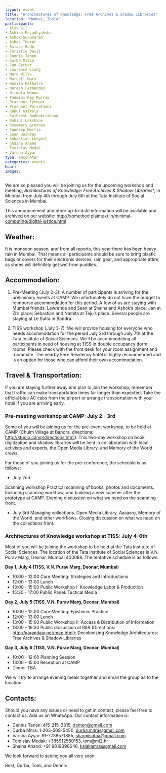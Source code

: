 ```yaml
---
layout: event
title: "Architectures of Knowledge: Free Archives & Shadow Libraries"
location: "Mumbai, India"
participants:
- Alex Gil
- Ashish Rajadhyaksha
- Ashok Sukumaram
- Ashok Thorat
- Balazs Bodo
- Christie Davis
- Dennis Tenen
- Durba Mitra
- Jan Gerber
- Lawrence Liang
- Mara Mills
- Marcell Mars
- Namita Malhotra
- Naresh Fernandes
- Nirmala Menon
- Padmini Ray Murray
- Prashant Iyengar
- Prashant Parvatneni
- Rahul Gairola
- Ratheesh Radhakrishnan
- Rohini Lakshané
- Rosemary Grennan
- Sandeep Mertia
- Sean Dockray
- Sebastian Lutgert
- Shaina Anand
- Tomislav Medak
- Varsha Ayyar
type: encounter
categories: events
hour:
images:
---
```


We are so pleased you will be joining us for the upcoming workshop and
meeting, *Architectures of Knowledge: Free Archives & Shadow Libraries**, in
Mumbai from July 4th through July 6th at the Tata Institute of Social Sciences
in Mumbai.

This announcement and other up-to-date information will be available and
archived on our website:
http://xpmethod.plaintext.in/minimal-computing/digital-justice.html

## Weather:

It is monsoon season, and from all reports, this year there has been heavy
rain in Mumbai. That means all participants should be sure to bring plastic
bags or covers for their electronic devices, rain gear, and appropriate
attire, as shoes will definitely get wet from puddles.

## Accommodation:

1. Pre-Meeting (July 2-3): A number of participants is arriving for the
preliminary events at CAMP. We unfortunately do not have the budget to
reimburse accommodation for this period. A few of us are staying with Mumbai
friends: Lawrence and Sean at Shaina and Ashok’s place; Jan at Zi’s place;
Sebastian and Namita at Teju’s place. Several people are staying at Le Sutra
in Bandra.

2. TISS workshop (July 3-7): We will provide housing for everyone who needs
accommodation for the period July 3rd through July 7th at the Tata Institute
of Social Sciences. We’ll be accommodating all participants in need of housing
at TISS in double occupancy dorm rooms. Please check with the front desk for
your room assignment and roommate. The nearby Fern Residency hotel is highly
recommended and is an option for those who can afford their own accommodation.

## Travel & Transportation:

If you are staying further away and plan to join the workshop, remember that
traffic can make transportation times far longer than expected. Take the
official blue AC cabs from the airport or arrange transportation with your
hotel if you are arriving early.

### Pre-meeting workshop at CAMP: July 2 - 3rd

Some of you will be joining us for the pre-event workshop, to be held at CAMP
(Chuim Village at Bandra, directions: http://studio.camp/directions.html).
This two-day workshop on book digitization and shadow libraries will be held
in collaboration with local activists and experts, the Open Media Library, and
Memory of the World crews. 

For those of you joining us for the pre-conference, the schedule is as
follows:

- July 2nd

Scanning workshop
Practical scanning of books, photos and documents. Including scanning
workflow, and building a new scanner after the prototype at CAMP. Evening
discussion on what we need on the scanning front. 

- July 3rd Managing collections. Open Media Library, Aaaaarg, Memory of the
World, and other workflows. Closing discussion on what we need on the
collections front.

### Architectures of Knowledge workshop at TISS: July 4-6th

Most of you will be joining the workshop to be held at the Tata Institute of
Social Sciences. The location of the Tata Institute of Social Sciences is V.N.
Purav Marg, Deonar, Mumbai 400088. The tentative schedule is as follows:

**Day 1, July 4 (TISS, V.N. Purav Marg, Deonar, Mumbai)**

- 10:00 - 12:00 Core Meeting: Strategies and Introductions
- 12:00 - 13:00 Lunch
- 13:00 - 15:00 Public Workshop I: Knowledge Labor & Production
- 15:30 - 17:00 Public Panel: Tactical Media

**Day 2, July 5 (TISS, V.N. Purav Marg, Deonar, Mumbai)**
- 10:00 - 12:00 Core Meeting: Epistemic Practice
- 12:00 - 13:00 Lunch
- 13:00 - 15:00 Public Workshop II: Access & Distribution of Information
- 18:00 - 19:30 Public dicsussion at R&R (Directions:
  http://aarandaar.net/map.html): Decolonizing Knowledge Architectures: Free
Archives & Shadow Libraries 

**Day 3, July 6 (TISS, V.N. Purav Marg, Deonar, Mumbai)**
- 10:00 - 12:00 Planning Session
- 13:00 - 15:00 Reception at CAMP
- Dinner TBA

We will try to arrange evening meals together and email the group
  as to the location.

## Contacts:

Should you have any issues or need to get in contact, please feel free to
contact us. Add us on WhatsApp. Our contact information is:

- Dennis Tenen: 415-215-3315, denten@gmail.com
- Durba Mitra: 1-203-508-5450, durba.mitra@gmail.com
- Varsha Ayyar: 91-7738571885, sharmishtaa@gmail.com
- Tomislav Medak: +385912580153, tom@mi2.hr
- Shaina Anand: +91 9819396646, kalakamra@gmail.com

We look forward to seeing you all very soon.

Best,
Durba, Tomi, and Dennis
